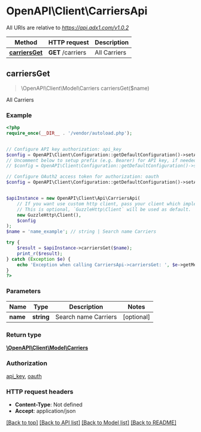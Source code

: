 # OpenAPI\Client\CarriersApi

All URIs are relative to *https://api.adx1.com/v1.0.2*

Method | HTTP request | Description
------------- | ------------- | -------------
[**carriersGet**](CarriersApi.md#carriersGet) | **GET** /carriers | All Carriers



## carriersGet

> \OpenAPI\Client\Model\Carriers carriersGet($name)

All Carriers

### Example

```php
<?php
require_once(__DIR__ . '/vendor/autoload.php');


// Configure API key authorization: api_key
$config = OpenAPI\Client\Configuration::getDefaultConfiguration()->setApiKey('api_key', 'YOUR_API_KEY');
// Uncomment below to setup prefix (e.g. Bearer) for API key, if needed
// $config = OpenAPI\Client\Configuration::getDefaultConfiguration()->setApiKeyPrefix('api_key', 'Bearer');

// Configure OAuth2 access token for authorization: oauth
$config = OpenAPI\Client\Configuration::getDefaultConfiguration()->setAccessToken('YOUR_ACCESS_TOKEN');


$apiInstance = new OpenAPI\Client\Api\CarriersApi(
    // If you want use custom http client, pass your client which implements `GuzzleHttp\ClientInterface`.
    // This is optional, `GuzzleHttp\Client` will be used as default.
    new GuzzleHttp\Client(),
    $config
);
$name = 'name_example'; // string | Search name Carriers

try {
    $result = $apiInstance->carriersGet($name);
    print_r($result);
} catch (Exception $e) {
    echo 'Exception when calling CarriersApi->carriersGet: ', $e->getMessage(), PHP_EOL;
}
?>
```

### Parameters


Name | Type | Description  | Notes
------------- | ------------- | ------------- | -------------
 **name** | **string**| Search name Carriers | [optional]

### Return type

[**\OpenAPI\Client\Model\Carriers**](../Model/Carriers.md)

### Authorization

[api_key](../../README.md#api_key), [oauth](../../README.md#oauth)

### HTTP request headers

- **Content-Type**: Not defined
- **Accept**: application/json

[[Back to top]](#) [[Back to API list]](../../README.md#documentation-for-api-endpoints)
[[Back to Model list]](../../README.md#documentation-for-models)
[[Back to README]](../../README.md)

